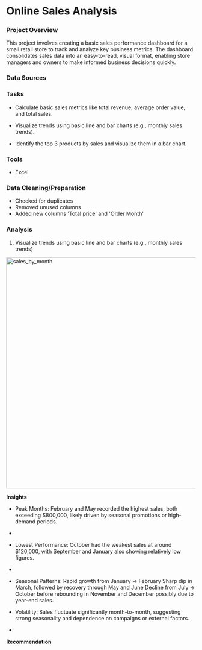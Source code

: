 # Online Sales Analysis

### Project Overview

This project involves creating a basic sales performance dashboard for a small retail store to track and analyze key business metrics. The dashboard consolidates sales data into an easy-to-read, visual format, enabling store managers and owners to make informed business decisions quickly.


### Data Sources


### Tasks
- Calculate basic sales metrics like total revenue, average order value, and total sales.

- Visualize trends using basic line and bar charts (e.g., monthly sales trends).

- Identify the top 3 products by sales and visualize them in a bar chart.


### Tools
- Excel


### Data Cleaning/Preparation
- Checked for duplicates
- Removed unused columns
- Added new columns 'Total price' and 'Order Month'


### Analysis
1. Visualize trends using basic line and bar charts (e.g., monthly sales trends)

<img width="625" height="613" alt="sales_by_month" src="https://github.com/user-attachments/assets/00d2093b-bd5d-4b7c-9c84-1b75d193aa8c" />

**Insights**

- Peak Months: February and May recorded the highest sales, both exceeding $800,000, likely driven by seasonal promotions or high-demand periods.
- 

- Lowest Performance: October had the weakest sales at around $120,000, with September and January also showing relatively low figures.
- 

- Seasonal Patterns: Rapid growth from January → February Sharp dip in March, followed by recovery through May and June Decline from July → October before rebounding in November and December possibly due to year-end sales.

- Volatility: Sales fluctuate significantly month-to-month, suggesting strong seasonality and dependence on campaigns or external factors.
- 

**Recommendation**








### 
